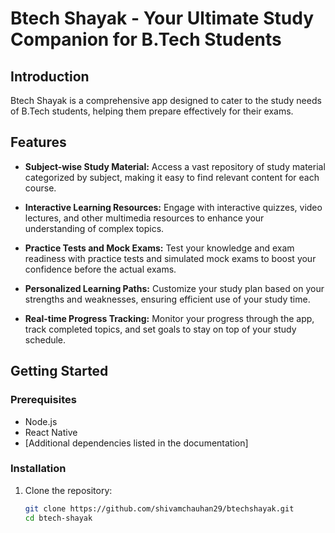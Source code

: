 # Btech Shayak - Your Ultimate Study Companion for B.Tech Students

## Introduction

Btech Shayak is a comprehensive app designed to cater to the study needs of B.Tech students, helping them prepare effectively for their exams.
## Features

- **Subject-wise Study Material:** Access a vast repository of study material categorized by subject, making it easy to find relevant content for each course.

- **Interactive Learning Resources:** Engage with interactive quizzes, video lectures, and other multimedia resources to enhance your understanding of complex topics.

- **Practice Tests and Mock Exams:** Test your knowledge and exam readiness with practice tests and simulated mock exams to boost your confidence before the actual exams.

- **Personalized Learning Paths:** Customize your study plan based on your strengths and weaknesses, ensuring efficient use of your study time.

- **Real-time Progress Tracking:** Monitor your progress through the app, track completed topics, and set goals to stay on top of your study schedule.

## Getting Started

### Prerequisites

- Node.js
- React Native
- [Additional dependencies listed in the documentation]

### Installation

1. Clone the repository:
   ```bash
   git clone https://github.com/shivamchauhan29/btechshayak.git
   cd btech-shayak
